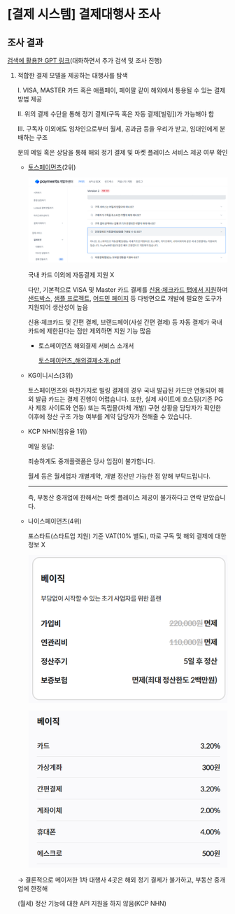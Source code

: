 # [결제 시스템] 결제대행사 조사
## 조사 결과

[검색에 활용한 GPT 링크](https://chatgpt.com/share/685a52c1-d1a4-8004-ace3-2bcc2e408f3d)(대화하면서 추가 검색 및 조사 진행)

1. 적합한 결제 모델을 제공하는 대행사를 탐색
    
    I.   VISA, MASTER 카드 혹은 애플페이, 페이팔 같이 해외에서 통용될 수 있는 결제 방법 제공
    
    II.  위의 결제 수단을 통해 정기 결제(구독 혹은 자동 결제[빌링])가 가능해야 함
    
    III. 구독자 이외에도 임차인으로부터 월세, 공과금 등을 우리가 받고, 임대인에게 분배하는 구조
    
    문의 메일 혹은 상담을 통해 해외 정기 결제 및 마켓 플레이스 서비스 제공 여부 확인
    
    - [토스페이먼츠](https://docs.tosspayments.com/guides/v2/billing)(2위)
        
        ![image.png](image.png)
        
        국내 카드 이외에 자동결제 지원 X
        
        다만, 기본적으로 VISA 및 Master 카드 결제를 [신용·체크카드 탭에서 지원](https://docs.tosspayments.com/guides/v2/learn/foreign-payment?utm_source=chatgpt.com#%ED%95%B4%EC%99%B8-%EC%B9%B4%EB%93%9C-%EC%97%B0%EB%8F%99%ED%95%98%EA%B8%B0)하며 [샌드박스](https://developers.tosspayments.com/sandbox), [샘플 프로젝트](https://github.com/tosspayments/tosspayments-sample), [어드민 페이지](https://consumer.tosspayments.com/ex/payment-widget?menu=card-company-layout) 등 다방면으로 개발에 필요한 도구가 지원되어 생산성이 높음
        
        신용·체크카드 및 간편 결제, 브랜드페이(사설 간편 결제) 등 자동 결제가 국내 카드에 제한된다는 점만 제외하면 지원 기능 많음
        
        - 토스페이먼츠 해외결제 서비스 소개서
            
            [토스페이먼츠_해외결제소개.pdf](%ED%86%A0%EC%8A%A4%ED%8E%98%EC%9D%B4%EB%A8%BC%EC%B8%A0_%ED%95%B4%EC%99%B8%EA%B2%B0%EC%A0%9C%EC%86%8C%EA%B0%9C.pdf)
            
    - KG이니시스(3위)
        
        토스페이먼츠와 마찬가지로 빌링 결제의 경우 국내 발급된 카드만 연동되어 해외 발급 카드는 결제 진행이 어렵습니다. 
        또한, 실제 사이트에 호스팅(기존 PG사 제휴 사이트와 연동) 또는 독립몰(자체 개발) 구현 상황을 담당자가 확인한 이후에 정산 구조 가능 여부를 계약 담당자가 전해줄 수 있습니다.
        
    - KCP NHN(점유율 1위)
        
        메일 응답:
        
        죄송하게도 중개플랫폼은 당사 입점이 불가합니다.
        
        월세 등은 월세업자 개별계약, 개별 정산만 가능한 점 양해 부탁드립니다.
        
        ---
        
        즉, 부동산 중개업에 한해서는 마켓 플레이스 제공이 불가하다고 연락 받았습니다.
        
    - 나이스페이먼츠(4위)
        
        포스타트(스타트업 지원) 기준 VAT(10% 별도), 따로 구독 및 해외 결제에 대한 정보 X
        
        ![image.png](image%201.png)
        
        ![image.png](image%202.png)
        
    
    → 결론적으로 메이저한 1차 대행사 4곳은 해외 정기 결제가 불가하고, 부동산 중개업에 한정해
    
    (월세) 정산 기능에 대한 API 지원을 하지 않음(KCP NHN)